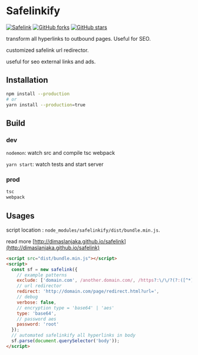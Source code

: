 # Safelinkify

[![Safelink](https://github.com/dimaslanjaka/safelink/actions/workflows/safelink.yml/badge.svg)](https://github.com/dimaslanjaka/safelink/actions/workflows/safelink.yml) [![GitHub forks](https://img.shields.io/github/forks/dimaslanjaka/safelink?style=flat-square)](https://github.com/dimaslanjaka/safelink/network) [![GitHub stars](https://img.shields.io/github/stars/dimaslanjaka/safelink?style=flat-square)](https://github.com/dimaslanjaka/safelink/stargazers)

transform all hyperlinks to outbound pages. Useful for SEO.

customized safelink url redirector.

useful for seo external links and ads.

## Installation
```bash
npm install --production
# or
yarn install --production=true
```

## Build
### dev

`nodemon`: watch src and compile tsc webpack

`yarn start`: watch tests and start server

### prod
```bash
tsc
webpack
```
## Usages
script location : `node_modules/safelinkify/dist/bundle.min.js`.

read more [http://dimaslanjaka.github.io/safelink](http://dimaslanjaka.github.io/safelink)
```html
<script src="dist/bundle.min.js"></script>
<script>
  const sf = new safelink({
    // example patterns
    exclude: ['domain.com', /another.domain.com/, /https?:\/\/?(?:([^*]+)\.)?webmanajemen\.com/],
    // url redirector
    redirect: 'http://domain.com/page/redirect.html?url=',
    // debug
    verbose: false,
    // encryption type = 'base64' | 'aes'
    type: 'base64',
    // password aes
    password: 'root'
  });
  // automated safelinkify all hyperlinks in body
  sf.parse(document.querySelector('body'));
</script>
```
